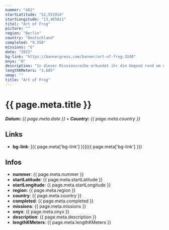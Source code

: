 ```yaml
---
nummer: "462"
startLatitude: "52,551914"
startLongitude: "13,465811"
titel: "Art of Frog"
picture: ""
region: "Berlin"
country: "Deutschland"
completed: "9.558"
missions: "6"
date: "2022"
bg-link: "https://bannergress.com/banner/art-of-frog-32d8"
onyx: "0"
description: "In dieser Missionsreihe erkundet ihr die Gegend rund um den Weißensee"
lengthKMeters: "3,605"
umap: ""
title: "Art of Frog"
---
```


# {{ page.meta.title }}
_**Datum:** {{ page.meta.date }} • **Country:** {{ page.meta.country }}_

## Links
- **bg-link**: [{{ page.meta['bg-link'] }}]({{ page.meta['bg-link'] }})

## Infos
- **nummer**: {{ page.meta.nummer }}
- **startLatitude**: {{ page.meta.startLatitude }}
- **startLongitude**: {{ page.meta.startLongitude }}
- **region**: {{ page.meta.region }}
- **country**: {{ page.meta.country }}
- **completed**: {{ page.meta.completed }}
- **missions**: {{ page.meta.missions }}
- **onyx**: {{ page.meta.onyx }}
- **description**: {{ page.meta.description }}
- **lengthKMeters**: {{ page.meta.lengthKMeters }}

